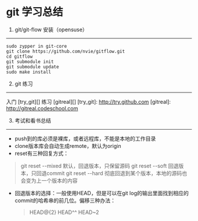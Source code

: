 git 学习总结
==================

1. git/git-flow 安装（opensuse）
------------------

```
sudo zypper in git-core
git clone https://github.com/nvie/gitflow.git
cd gitflow
git submodule init
git submodule update
sudo make install
```

2. git 练习
----------

入门 [try_git][]
练习 [gitreal][]
[try_git]: http://try.github.com
[gitreal]: http://gitreal.codeschool.com

3. 考试和看书总结
--------------

- push到的库必须是裸库，或者远程库，不能是本地的工作目录
- clone版本库会自动生成remote，默认为origin
- reset有三种回复方式：
> git reset --mixed 默认，回退版本，只保留源码
> git reset --soft 回退版本，只回退commit
> git reset --hard 彻底回退到某个版本，本地的源码也会变为上一个版本的内容 
- 回退版本的选择：一般使用HEAD，但是可以在git log的输出里面找到相应的commit的哈希串的前几位。偏移三种办法：

  > HEAD@{2}
  > HEAD^^
  > HEAD~2
